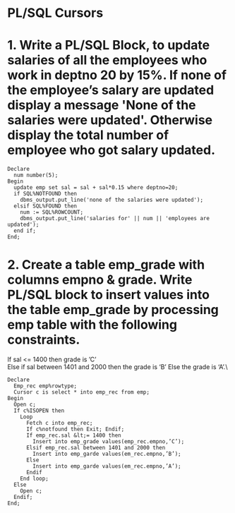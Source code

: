 # PL/SQL Cursors

# 1. Write a PL/SQL Block, to update salaries of all the employees who work in deptno 20 by 15%. If none of the employee’s salary are updated display a message 'None of the salaries were updated'. Otherwise display the total number of employee who got salary updated.
```
Declare
  num number(5);
Begin
  update emp set sal = sal + sal*0.15 where deptno=20;
  if SQL%NOTFOUND then
    dbms_output.put_line('none of the salaries were updated');
  elsif SQL%FOUND then
    num := SQL%ROWCOUNT;
    dbms_output.put_line('salaries for' || num || 'employees are updated');
  end if;
End;
```

# 2. Create a table emp_grade with columns empno &amp; grade. Write PL/SQL block to insert values into the table emp_grade by processing emp table with the following constraints.
If sal &lt;= 1400 then grade is ’C’\
Else if sal between 1401 and 2000 then the grade is ‘B’ Else the grade is ‘A’.\

```create table emp_grade(empno number, grade char(1));
Declare 
  Emp_rec emp%rowtype;
  Cursor c is select * into emp_rec from emp;
Begin
  Open c;
  If c%ISOPEN then
    Loop
      Fetch c into emp_rec;
      If c%notfound then Exit; Endif;
      If emp_rec.sal &lt;= 1400 then
        Insert into emp_grade values(emp_rec.empno,’C’);
      Elsif emp_rec.sal between 1401 and 2000 then
        Insert into emp_garde values(em_rec.empno,’B’);
      Else
        Insert into emp_garde values(em_rec.empno,’A’);
      Endif
    End loop;
  Else
    Open c;
  Endif;
End;
```
